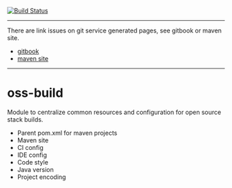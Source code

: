 [![Build Status](https://travis-ci.org/home1-oss/oss-build.svg?branch=master)](https://travis-ci.org/home1-oss/oss-build)

-----
There are link issues on git service generated pages, see gitbook or maven site.
+ [gitbook](https://home1-oss.github.io/home1-oss-gitbook/release/)
+ [maven site](https://home1-oss.github.io/home1-oss/release/)
-----

# oss-build
Module to centralize common resources and configuration for open source stack builds.

- Parent pom.xml for maven projects
- Maven site
- CI config
- IDE config
- Code style
- Java version
- Project encoding
